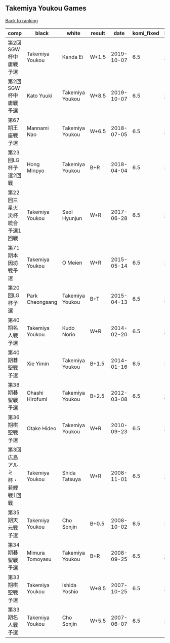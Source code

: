 ## Takemiya Youkou Games

[Back to ranking](index.md)




| **comp** | **black** | **white** | **result** | **date** | **komi_fixed** | **kifu** | 
| --- | --- | --- | --- | --- | --- | --- |
| 第2回SGW杯中庸戦予選 | Takemiya Youkou | Kanda Ei | W+1.5 | 2019-10-07 | 6.5 | [Kifu](https://kifudepot.net/kifucontents.php?id=HRLTup67naQ1bZWRh1ePuQ%3D%3D) | 
| 第2回SGW杯中庸戦予選 | Kato Yuuki | Takemiya Youkou | W+8.5 | 2019-10-07 | 6.5 | [Kifu](https://kifudepot.net/kifucontents.php?id=uH1RZLOi5Tusk6U8acm5JQ%3D%3D) | 
| 第67期王座戦予選 | Mannami Nao | Takemiya Youkou | W+6.5 | 2018-07-05 | 6.5 | [Kifu](https://kifudepot.net/kifucontents.php?id=8IwW3n064M733yUnOvDj7g%3D%3D) | 
| 第23回LG杯予選2回戦 | Hong Minpyo | Takemiya Youkou | B+R | 2018-04-04 | 6.5 | [Kifu](https://kifudepot.net/kifucontents.php?id=%2Bex22OIIJA%2BR%2B22j6R6XUw%3D%3D) | 
| 第22回三星火災杯統合予選1回戦 | Takemiya Youkou | Seol Hyunjun | W+R | 2017-06-28 | 6.5 | [Kifu](https://kifudepot.net/kifucontents.php?id=A%2FbS47NcLAtPNsQTb%2B%2FCeg%3D%3D) | 
| 第71期本因坊戦予選 | Takemiya Youkou | O Meien | W+R | 2015-05-14 | 6.5 | [Kifu](https://kifudepot.net/kifucontents.php?id=a81w%2FqwaYHgod5Im2lYd2A%3D%3D) | 
| 第20回LG杯予選 | Park Cheongsang | Takemiya Youkou | B+T | 2015-04-13 | 6.5 | [Kifu](https://kifudepot.net/kifucontents.php?id=Sa6mLbqlwumsUcqnKBNVnA%3D%3D) | 
| 第40期名人戦予選 | Takemiya Youkou | Kudo Norio | W+R | 2014-02-20 | 6.5 | [Kifu](https://kifudepot.net/kifucontents.php?id=fqOIYa9BTDJuikLn9p%2FPgQ%3D%3D) | 
| 第40期碁聖戦予選 | Xie Yimin | Takemiya Youkou | B+1.5 | 2014-01-16 | 6.5 | [Kifu](https://kifudepot.net/kifucontents.php?id=Ot7AE7wKqDLZmbdERwRqpg%3D%3D) | 
| 第38期碁聖戦予選 | Ohashi Hirofumi | Takemiya Youkou | B+2.5 | 2012-03-08 | 6.5 | [Kifu](https://kifudepot.net/kifucontents.php?id=F66fmYMC3RPoVsAoG03wSw%3D%3D) | 
| 第36期棋聖戦予選 | Otake Hideo | Takemiya Youkou | W+R | 2010-09-23 | 6.5 | [Kifu](https://kifudepot.net/kifucontents.php?id=cRNqEtXkWJF6Z5KdpTrmyw%3D%3D) | 
| 第3回広島アルミ杯・若鯉戦1回戦 | Takemiya Youkou | Shida Tatsuya | W+R | 2008-11-01 | 6.5 | [Kifu](https://kifudepot.net/kifucontents.php?id=Bqk9edLrUPDNi1donp8sbQ%3D%3D) | 
| 第35期天元戦予選 | Takemiya Youkou | Cho Sonjin | B+0.5 | 2008-10-02 | 6.5 | [Kifu](https://kifudepot.net/kifucontents.php?id=QT2z2HeKPGL1t46LeoXBdA%3D%3D) | 
| 第34期碁聖戦予選 | Mimura Tomoyasu | Takemiya Youkou | B+R | 2008-09-25 | 6.5 | [Kifu](https://kifudepot.net/kifucontents.php?id=jb3wXBrxI0cAhcgEujudyw%3D%3D) | 
| 第33期棋聖戦予選 | Takemiya Youkou | Ishida Yoshio | W+8.5 | 2007-10-25 | 6.5 | [Kifu](https://kifudepot.net/kifucontents.php?id=Sh3KDrX6ckZv1D%2Bc9lK6uw%3D%3D) | 
| 第33期名人戦予選 | Takemiya Youkou | Cho Sonjin | W+5.5 | 2007-06-07 | 6.5 | [Kifu](https://kifudepot.net/kifucontents.php?id=za5uMRsca0yOkzRYZlGwuA%3D%3D) |





